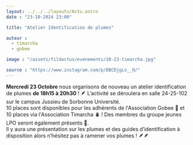 ```yaml
---
layout: ../../../layouts/Actu.astro
date : "23-10-2024 23:00"

title: "Atelier Identification de plumes"

auteur :
  - timarcha
  - gobee

image : "/assets/fildactus/evenements/10-23-timarcha.jpg"

source : "https://www.instagram.com/p/DBCDjgLo__H/"
---
```


__Mercredi 23 Octobre__ nous organisons de nouveau un atelier identification de plumes __de 18h15 à 20h30__ ! 🪶 L’activité se déroulera en salle 24-25-102 sur le campus Jussieu de Sorbonne Université.  
10 places sont disponibles pour les adhérents de l'Association Gobee 🐝 et 10 places via l'Association Timarcha 🪲 ! Des membres du groupe jeunes LPO seront également présents 🦉.  
Il y aura une présentation sur les plumes et des guides d’identification à disposition alors n’hésitez pas à ramener vos plumes ! 🪶🪶